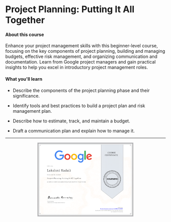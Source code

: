 # Project Planning: Putting It All Together

#### About this course

Enhance your project management skills with this beginner-level course, focusing on the key components of project planning, building and managing budgets, effective risk management, and organizing communication and documentation. Learn from Google project managers and gain practical insights to help you excel in introductory project management roles.


#### What you'll learn

- Describe the components of the project planning phase and their significance.

- Identify tools and best practices to build a project plan and risk management plan. 

- Describe how to estimate, track, and maintain a budget.

- Draft a communication plan and explain how to manage it.


---
<p align="center">
<img src="/Lakshmi Kadali Certificates/Coursera Google Project Management Professional certificate Course-3.png" width=60% height=60%>

